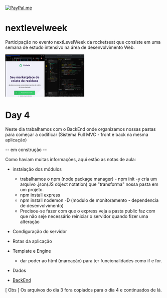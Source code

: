 [![PayPal.me](https://img.shields.io/badge/paypal-donate-119fde.svg)](https://www.paypal.com/cgi-bin/webscr?cmd=_donations&business=5EYBZRRUNZ7UA&currency_code=BRL&source=url)

# nextlevelweek
Participação no evento nextLevelWeek da rocketseat que consiste em uma semana de estudo intensivo na área de desenvolvimento Web.

<img src="day4.png" alt="print da pagina" width="50%"/>


# Day 4

Neste dia trabalhamos com o BackEnd onde organizamos nossas pastas para começar a codificar (Sistema Full MVC - front e back na mesma aplicação) 

-- em construção --

Como haviam muitas informações, aqui estão as notas de aula:

* instalação dos módulos
    -   trabalhamos o npm (node package manager) - npm init -y
cria um arquivo .json(JS object notation) que "transforma" nossa pasta em um projeto.
    - npm install express
    - npm install nodemon -D (modulo de monitoramento -  dependencia de desenvolvimento)
    - Precisou-se fazer com que o express veja a pasta public
faz com que não seje necessário reiniciar o servidor quando fizer uma alteração

* Condiguração do servidor
* Rotas da aplicação
* Template e Engine
    - dar poder ao html (marcação) para ter funcionalidades como if e for.
* Dados

* [ BackEnd ](https://www.notion.so/Back-end-a5747fd6bfa34e799e6e0ded51f5ec63)


[ Obs ] Os arquivos do dia 3 fora copiados para o dia 4 e continuados de lá.
